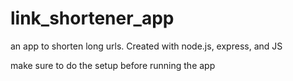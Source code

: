 # link_shortener_app
an app to shorten long urls. Created with node.js, express, and JS

make sure to do the setup before running the app
